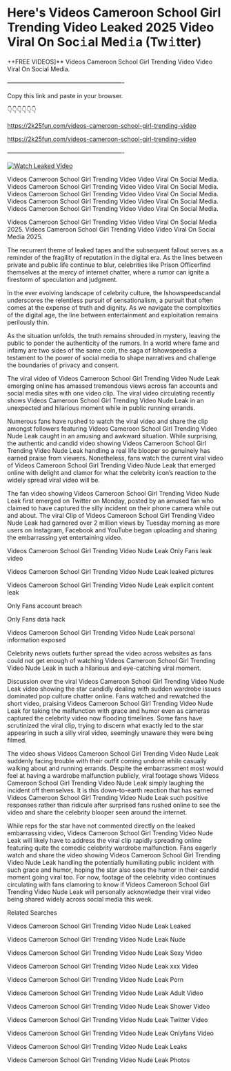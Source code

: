 # Here's Videos Cameroon School Girl Trending Video Leaked 2025 Video Viral On Soc𝚒al Med𝚒a (Tw𝚒tter)

++FREE VIDEOS]** Videos Cameroon School Girl Trending Video Video Viral On Social Media.

———————————————————-

Copy this link and paste in your browser.

👇👇👇👇👇👇

https://2k25fun.com/videos-cameroon-school-girl-trending-video

https://2k25fun.com/videos-cameroon-school-girl-trending-video

———————————————————-

[![Watch Leaked Video](https://miro.medium.com/v2/resize:fit:828/format:webp/1*cilzJN44JGOrTw9NJCrNHA.gif "Watch Leaked Video")](https://2k25fun.com/videos-cameroon-school-girl-trending-video)

Videos Cameroon School Girl Trending Video Video Viral On Social Media. Videos Cameroon School Girl Trending Video Video Viral On Social Media. Videos Cameroon School Girl Trending Video Video Viral On Social Media. Videos Cameroon School Girl Trending Video Video Viral On Social Media. Videos Cameroon School Girl Trending Video Video Viral On Social Media.

Videos Cameroon School Girl Trending Video Video Viral On Social Media 2025. Videos Cameroon School Girl Trending Video Video Viral On Social Media 2025.

The recurrent theme of leaked tapes and the subsequent fallout serves as a reminder of the fragility of reputation in the digital era. As the lines between private and public life continue to blur, celebrities like Prison Officerfind themselves at the mercy of internet chatter, where a rumor can ignite a firestorm of speculation and judgment.

In the ever evolving landscape of celebrity culture, the Ishowspeedscandal underscores the relentless pursuit of sensationalism, a pursuit that often comes at the expense of truth and dignity. As we navigate the complexities of the digital age, the line between entertainment and exploitation remains perilously thin.

As the situation unfolds, the truth remains shrouded in mystery, leaving the public to ponder the authenticity of the rumors. In a world where fame and infamy are two sides of the same coin, the saga of Ishowspeedis a testament to the power of social media to shape narratives and challenge the boundaries of privacy and consent.

The viral video of Videos Cameroon School Girl Trending Video Nude Leak emerging online has amassed tremendous views across fan accounts and social media sites with one video clip. The viral video circulating recently shows Videos Cameroon School Girl Trending Video Nude Leak in an unexpected and hilarious moment while in public running errands.

Numerous fans have rushed to watch the viral video and share the clip amongst followers featuring Videos Cameroon School Girl Trending Video Nude Leak caught in an amusing and awkward situation. While surprising, the authentic and candid video showing Videos Cameroon School Girl Trending Video Nude Leak handling a real life blooper so genuinely has earned praise from viewers. Nonetheless, fans watch the current viral video of Videos Cameroon School Girl Trending Video Nude Leak that emerged online with delight and clamor for what the celebrity icon’s reaction to the widely spread viral video will be.

The fan video showing Videos Cameroon School Girl Trending Video Nude Leak first emerged on Twitter on Monday, posted by an amused fan who claimed to have captured the silly incident on their phone camera while out and about. The viral Clip of Videos Cameroon School Girl Trending Video Nude Leak had garnered over 2 million views by Tuesday morning as more users on Instagram, Facebook and YouTube began uploading and sharing the embarrassing yet entertaining video.

Videos Cameroon School Girl Trending Video Nude Leak Only Fans leak video

Videos Cameroon School Girl Trending Video Nude Leak leaked pictures

Videos Cameroon School Girl Trending Video Nude Leak explicit content leak

Only Fans account breach

Only Fans data hack

Videos Cameroon School Girl Trending Video Nude Leak personal information exposed

Celebrity news outlets further spread the video across websites as fans could not get enough of watching Videos Cameroon School Girl Trending Video Nude Leak in such a hilarious and eye-catching viral moment.

Discussion over the viral Videos Cameroon School Girl Trending Video Nude Leak video showing the star candidly dealing with sudden wardrobe issues dominated pop culture chatter online. Fans watched and rewatched the short video, praising Videos Cameroon School Girl Trending Video Nude Leak for taking the malfunction with grace and humor even as cameras captured the celebrity video now flooding timelines. Some fans have scrutinized the viral clip, trying to discern what exactly led to the star appearing in such a silly viral video, seemingly unaware they were being filmed.

The video shows Videos Cameroon School Girl Trending Video Nude Leak suddenly facing trouble with their outfit coming undone while casually walking about and running errands. Despite the embarrassment most would feel at having a wardrobe malfunction publicly, viral footage shows Videos Cameroon School Girl Trending Video Nude Leak simply laughing the incident off themselves. It is this down-to-earth reaction that has earned Videos Cameroon School Girl Trending Video Nude Leak such positive responses rather than ridicule after surprised fans rushed online to see the video and share the celebrity blooper seen around the internet.

While reps for the star have not commented directly on the leaked embarrassing video, Videos Cameroon School Girl Trending Video Nude Leak will likely have to address the viral clip rapidly spreading online featuring quite the comedic celebrity wardrobe malfunction. Fans eagerly watch and share the video showing Videos Cameroon School Girl Trending Video Nude Leak handling the potentially humiliating public incident with such grace and humor, hoping the star also sees the humor in their candid moment going viral too. For now, footage of the celebrity video continues circulating with fans clamoring to know if Videos Cameroon School Girl Trending Video Nude Leak will personally acknowledge their viral video being shared widely across social media this week.

Related Searches

Videos Cameroon School Girl Trending Video Nude Leak Leaked

Videos Cameroon School Girl Trending Video Nude Leak Nude

Videos Cameroon School Girl Trending Video Nude Leak Sexy Video

Videos Cameroon School Girl Trending Video Nude Leak xxx Video

Videos Cameroon School Girl Trending Video Nude Leak Porn

Videos Cameroon School Girl Trending Video Nude Leak Adult Video

Videos Cameroon School Girl Trending Video Nude Leak Shower Video

Videos Cameroon School Girl Trending Video Nude Leak Twitter Video

Videos Cameroon School Girl Trending Video Nude Leak Onlyfans Video

Videos Cameroon School Girl Trending Video Nude Leak Leaks

Videos Cameroon School Girl Trending Video Nude Leak Photos